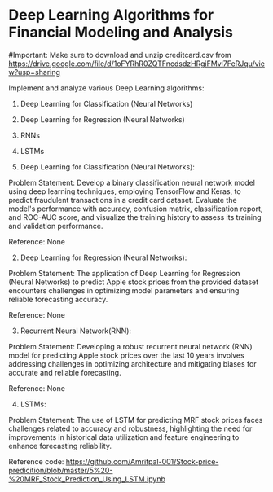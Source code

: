 # Deep Learning Algorithms for Financial Modeling and Analysis

#Important: Make sure to download and unzip creditcard.csv from https://drive.google.com/file/d/1oFYRhR0ZQTFncdsdzHRgiFMvl7FeRJqu/view?usp=sharing

Implement and analyze various Deep Learning algorithms: 

1. Deep Learning for Classification (Neural Networks) 
2. Deep Learning for Regression (Neural Networks) 
3. RNNs 
4. LSTMs


1. Deep Learning for Classification (Neural Networks):

Problem Statement: Develop a binary classification neural network model using deep learning techniques, employing TensorFlow and Keras, to predict fraudulent transactions in a credit card dataset. Evaluate the model's performance with accuracy, confusion matrix, classification report, and ROC-AUC score, and visualize the training history to assess its training and validation performance.

Reference: None

2. Deep Learning for Regression (Neural Networks):

Problem Statement: The application of Deep Learning for Regression (Neural Networks) to predict Apple stock prices from the provided dataset encounters challenges in optimizing model parameters and ensuring reliable forecasting accuracy.

Reference: None


3. Recurrent Neural Network(RNN):

Problem Statement: Developing a robust recurrent neural network (RNN) model for predicting Apple stock prices over the last 10 years involves addressing challenges in optimizing architecture and mitigating biases for accurate and reliable forecasting.

Reference: None

4. LSTMs:

Problem Statement: The use of LSTM for predicting MRF stock prices faces challenges related to accuracy and robustness, highlighting the need for improvements in historical data utilization and feature engineering to enhance forecasting reliability.

Reference code: https://github.com/Amritpal-001/Stock-price-predicition/blob/master/5%20-%20MRF_Stock_Prediction_Using_LSTM.ipynb
